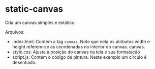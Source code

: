# static-canvas

Cria um canvas simples e estático. 

Arquivos:

* index.html: Contém a tag `canvas`. Note que nela os atributos width e height referem-se as coordenadas no interior do canvas.
canvas.
* style.css: Ajusta a posição do canvas na tela e sua formatação
* script.js: Contém o código de pintura. Neste exemplo um círculo é desenhado.
